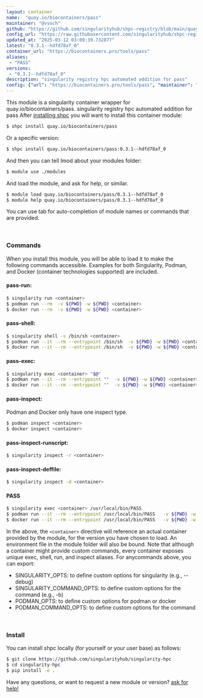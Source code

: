 ```yaml
---
layout: container
name:  "quay.io/biocontainers/pass"
maintainer: "@vsoch"
github: "https://github.com/singularityhub/shpc-registry/blob/main/quay.io/biocontainers/pass/container.yaml"
config_url: "https://raw.githubusercontent.com/singularityhub/shpc-registry/main/quay.io/biocontainers/pass/container.yaml"
updated_at: "2025-03-12 03:09:39.732877"
latest: "0.3.1--hdfd78af_0"
container_url: "https://biocontainers.pro/tools/pass"
aliases:
 - "PASS"
versions:
 - "0.3.1--hdfd78af_0"
description: "singularity registry hpc automated addition for pass"
config: {"url": "https://biocontainers.pro/tools/pass", "maintainer": "@vsoch", "description": "singularity registry hpc automated addition for pass", "latest": {"0.3.1--hdfd78af_0": "sha256:82d62fc6ba980bde99b9da43d7ad298edcca74204462b967d885b0f7bdc9c260"}, "tags": {"0.3.1--hdfd78af_0": "sha256:82d62fc6ba980bde99b9da43d7ad298edcca74204462b967d885b0f7bdc9c260"}, "docker": "quay.io/biocontainers/pass", "aliases": {"PASS": "/usr/local/bin/PASS"}}
---
```


This module is a singularity container wrapper for quay.io/biocontainers/pass.
singularity registry hpc automated addition for pass
After [installing shpc](#install) you will want to install this container module:


```bash
$ shpc install quay.io/biocontainers/pass
```

Or a specific version:

```bash
$ shpc install quay.io/biocontainers/pass:0.3.1--hdfd78af_0
```

And then you can tell lmod about your modules folder:

```bash
$ module use ./modules
```

And load the module, and ask for help, or similar.

```bash
$ module load quay.io/biocontainers/pass/0.3.1--hdfd78af_0
$ module help quay.io/biocontainers/pass/0.3.1--hdfd78af_0
```

You can use tab for auto-completion of module names or commands that are provided.

<br>

### Commands

When you install this module, you will be able to load it to make the following commands accessible.
Examples for both Singularity, Podman, and Docker (container technologies supported) are included.

#### pass-run:

```bash
$ singularity run <container>
$ podman run --rm  -v ${PWD} -w ${PWD} <container>
$ docker run --rm  -v ${PWD} -w ${PWD} <container>
```

#### pass-shell:

```bash
$ singularity shell -s /bin/sh <container>
$ podman run --it --rm --entrypoint /bin/sh  -v ${PWD} -w ${PWD} <container>
$ docker run --it --rm --entrypoint /bin/sh  -v ${PWD} -w ${PWD} <container>
```

#### pass-exec:

```bash
$ singularity exec <container> "$@"
$ podman run --it --rm --entrypoint ""  -v ${PWD} -w ${PWD} <container> "$@"
$ docker run --it --rm --entrypoint ""  -v ${PWD} -w ${PWD} <container> "$@"
```

#### pass-inspect:

Podman and Docker only have one inspect type.

```bash
$ podman inspect <container>
$ docker inspect <container>
```

#### pass-inspect-runscript:

```bash
$ singularity inspect -r <container>
```

#### pass-inspect-deffile:

```bash
$ singularity inspect -d <container>
```


#### PASS

```bash
$ singularity exec <container> /usr/local/bin/PASS
$ podman run --it --rm --entrypoint /usr/local/bin/PASS   -v ${PWD} -w ${PWD} <container> -c " $@"
$ docker run --it --rm --entrypoint /usr/local/bin/PASS   -v ${PWD} -w ${PWD} <container> -c " $@"
```



In the above, the `<container>` directive will reference an actual container provided
by the module, for the version you have chosen to load. An environment file in the
module folder will also be bound. Note that although a container
might provide custom commands, every container exposes unique exec, shell, run, and
inspect aliases. For anycommands above, you can export:

 - SINGULARITY_OPTS: to define custom options for singularity (e.g., --debug)
 - SINGULARITY_COMMAND_OPTS: to define custom options for the command (e.g., -b)
 - PODMAN_OPTS: to define custom options for podman or docker
 - PODMAN_COMMAND_OPTS: to define custom options for the command

<br>

### Install

You can install shpc locally (for yourself or your user base) as follows:

```bash
$ git clone https://github.com/singularityhub/singularity-hpc
$ cd singularity-hpc
$ pip install -e .
```

Have any questions, or want to request a new module or version? [ask for help!](https://github.com/singularityhub/singularity-hpc/issues)